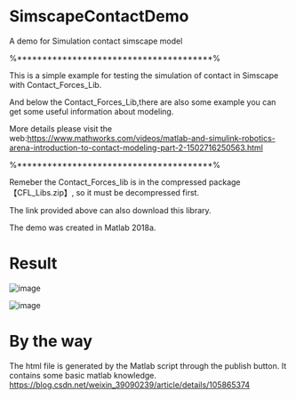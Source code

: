 # SimscapeContactDemo

A demo for Simulation contact simscape model

%***************************************%

This is a simple example for testing the simulation of contact in Simscape with Contact_Forces_Lib.

And below the Contact_Forces_Lib,there are also some example you can get some useful information about modeling. 

More details please visit the web:https://www.mathworks.com/videos/matlab-and-simulink-robotics-arena-introduction-to-contact-modeling-part-2-1502716250563.html

%***************************************%

Remeber the Contact_Forces_lib  is in the compressed package【CFL_Libs.zip】, so it must be decompressed first. 

The link provided above can also download this library.

The demo was created in Matlab 2018a.
# Result

![image]('https://github.com/xiaosnowqiang/SimsapeContactDemo/blob/master/BallOnFloor.gif')


![image]('https://github.com/xiaosnowqiang/SimsapeContactDemo/blob/master/Gripper_2Belts.gif')
# By the way
The html file is generated by the Matlab script through the publish button. It contains some basic matlab knowledge.
 https://blog.csdn.net/weixin_39090239/article/details/105865374
